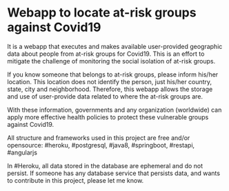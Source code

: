 # Webapp to locate at-risk groups against Covid19

It is a webapp that executes and makes available user-provided geographic data about people from at-risk groups for Covid19. This is an effort to mitigate the challenge of monitoring the social isolation of at-risk groups.

If you know someone that belongs to at-risk groups, please inform his/her location. This location does not identify the person, just his/her country, state, city and neighborhood. Therefore, this webapp allows the storage and use of user-provide data related to where the at-risk groups are.  

With these information, governments and any organization (worldwide) can apply more effective health policies to protect these vulnerable groups against Covid19. 

All structure and frameworks used in this project are free and/or opensource: #heroku, #postgresql, #java8, #springboot, #restapi, #angularjs

In #Heroku, all data stored in the database are ephemeral and do not persist. If someone has any database service that persists data, and wants to contribute in this project, please let me know.
